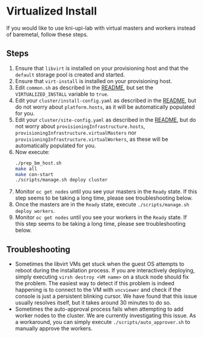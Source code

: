 # Virtualized Install

If you would like to use kni-upi-lab with virtual masters and workers instead of baremetal, follow these steps.

## Steps

1. Ensure that `libvirt` is installed on your provisioning host and that the `default` storage pool is created and started.
2. Ensure that `virt-install` is installed on your provisioning host.
3. Edit `common.sh` as described in the [README](https://github.com/redhat-nfvpe/kni-upi-lab/blob/master/README.md), but set the `VIRTUALIZED_INSTALL` variable to `true`.
4. Edit your `cluster/install-config.yaml` as described in the [README](https://github.com/redhat-nfvpe/kni-upi-lab/blob/master/README.md), but do not worry about `platform.hosts`, as it will be automatically populated for you.
5. Edit your `cluster/site-config.yaml` as described in the [README](https://github.com/redhat-nfvpe/kni-upi-lab/blob/master/README.md), but do not worry about `provisioningInfrastructure.hosts`, `provisioningInfrastructure.virtualMasters` nor `provisioningInfrastructure.virtualWorkers`, as these will be automatically populated for you.
6. Now execute:
    ~~~sh
    ./prep_bm_host.sh
    make all
    make con-start
    ./scripts/manage.sh deploy cluster
    ~~~
7. Monitor `oc get nodes` until you see your masters in the `Ready` state.  If this step seems to be taking a long time, please see troubleshooting below.
8. Once the masters are in the `Ready` state, execute `./scripts/manage.sh deploy workers`.
9. Monitor `oc get nodes` until you see your workers in the `Ready` state.  If this step seems to be taking a long time, please see troubleshooting below.

## Troubleshooting

* Sometimes the libvirt VMs get stuck when the guest OS attempts to reboot during the installation process.  If you are interactively deploying, simply executing `virsh destroy <VM name>` on a stuck node should fix the problem.  The easiest way to detect if this problem is indeed happening is to connect to the VM with `vncviewer` and check if the console is just a persistent blinking cursor.  We have found that this issue usually resolves itself, but it takes around 30 minutes to do so.
* Sometimes the auto-approval process fails when attempting to add worker nodes to the cluster.  We are currently investigating this issue.  As a workaround, you can simply execute `./scripts/auto_approver.sh` to manually approve the workers.